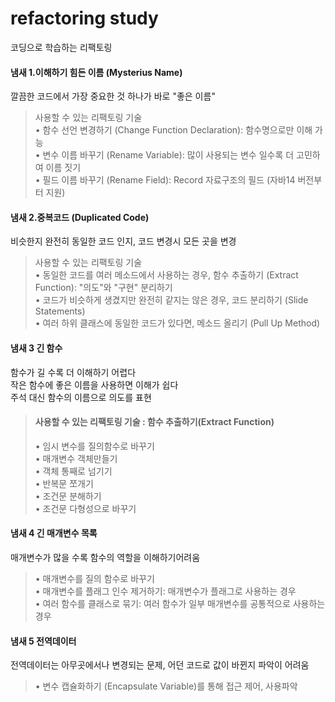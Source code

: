 # refactoring study
코딩으로 학습하는 리팩토링

#### 냄새 1.이해하기 힘든 이름 (Mysterius Name)
깔끔한 코드에서 가장 중요한 것 하나가 바로 "좋은 이름"

> 사용할 수 있는 리팩토링 기술 <br>
> • 함수 선언 변경하기 (Change Function Declaration): 함수명으로만 이해 가능 <br>
> • 변수 이름 바꾸기 (Rename Variable): 많이 사용되는 변수 일수록 더 고민하여 이름 짓기 <br>
> • 필드 이름 바꾸기 (Rename Field): Record 자료구조의 필드 (자바14 버전부터 지원)


#### 냄새 2.중복코드 (Duplicated Code)
비슷한지 완전히 동일한 코드 인지, 코드 변경시 모든 곳을 변경

> 사용할 수 있는 리팩토링 기술 <br>
> • 동일한 코드를 여러 메소드에서 사용하는 경우, 함수 추출하기 (Extract Function): "의도"와 "구현" 분리하기 <br>
> • 코드가 비슷하게 생겼지만 완전히 같지는 않은 경우, 코드 분리하기 (Slide Statements) <br>
> • 여러 하위 클래스에 동일한 코드가 있다면, 메소드 올리기 (Pull Up Method) 

#### 냄새 3 긴 함수
함수가 길 수록 더 이해하기 어렵다<br>
작은 함수에 좋은 이름을 사용하면 이해가 쉽다<br>
주석 대신 함수의 이름으로 의도를 표현<br>
> #### 사용할 수 있는 리팩토링 기술 : 함수 추출하기(Extract Function)
> • 임시 변수를 질의함수로 바꾸기<br>
> • 매개변수 객체만들기<br>
> • 객체 통째로 넘기기<br>
> • 반복문 쪼개기<br>
> • 조건문 분해하기<br>
> • 조건문 다형성으로 바꾸기<br> 

#### 냄새 4 긴 매개변수 목록
매개변수가 많을 수록 함수의 역할을 이해하기어려움
> • 매개변수를 질의 함수로 바꾸기<br>
> • 매개변수를 플래그 인수 제거하기: 매개변수가 플래그로 사용하는 경우<br>
> • 여러 함수를 클래스로 묶기: 여러 함수가 일부 매개변수를 공통적으로 사용하는 경우<br>

#### 냄새 5 전역데이터
전역데이터는 아무곳에서나 변경되는 문제, 어던 코드로 값이 바뀐지 파악이 어려움
> • 변수 캡슐화하기 (Encapsulate Variable)를 통해 접근 제어, 사용파악